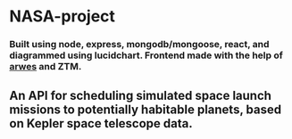 # NASA-project

### Built using node, express, mongodb/mongoose, react, and diagrammed using lucidchart. Frontend made with the help of [arwes](https://github.com/arwes/arwes) and ZTM.
## An API for scheduling simulated space launch missions to potentially habitable planets, based on Kepler space telescope data. 
